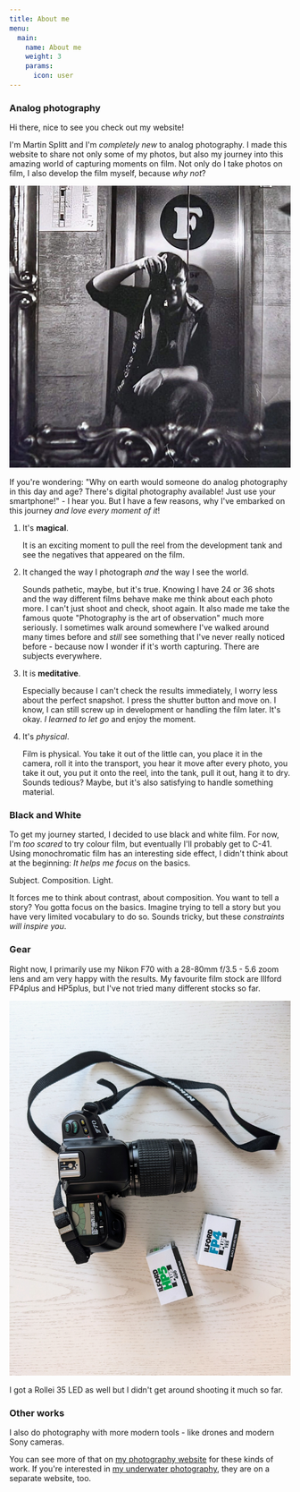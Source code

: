 ```yaml
---
title: About me
menu:
  main:
    name: About me
    weight: 3
    params:
      icon: user
---
```


### Analog photography

Hi there, nice to see you check out my website!

I'm Martin Splitt and I'm _completely new_ to analog photography. I made this website to share not only some of my photos, but also my journey into this amazing world of capturing moments on film. Not only do I take photos on film, I also develop the film myself, because _why not_?

<div class="half-width-centered">

   ![Hi, I'm Martin! Here I'm taking a selfie with a Nikon F70 in front of a mirror](martin-mirror-selfie-nikon-f70.jpg)
</div>

If you're wondering: "Why on earth would someone do analog photography in this day and age? There's digital photography available! Just use your smartphone!" - I hear you. But I have a few reasons, why I've embarked on this journey _and love every moment of it_!

1. It's **magical**.
   
   It is an exciting moment to pull the reel from the development tank and see the negatives that appeared on the film.
2. It changed the way I photograph _and_ the way I see the world.
   
   Sounds pathetic, maybe, but it's true. Knowing I have 24 or 36 shots and the way different films behave make me think about each photo more. I can't just shoot and check, shoot again. It also made me take the famous quote "Photography is the art of observation" much more seriously. I sometimes walk around somewhere I've walked around many times before and _still_ see something that I've never really noticed before - because now I wonder if it's worth capturing. There are subjects everywhere.
3. It is **meditative**. 
   
   Especially because I can't check the results immediately, I worry less about the perfect snapshot. I press the shutter button and move on. I know, I can still screw up in development or handling the film later. It's okay. _I learned to let go_ and enjoy the moment.
4. It's _physical_.
   
   Film is physical. You take it out of the little can, you place it in the camera, roll it into the transport, you hear it move after every photo, you take it out, you put it onto the reel, into the tank, pull it out, hang it to dry. Sounds tedious? Maybe, but it's also satisfying to handle something material.

### Black and White

To get my journey started, I decided to use black and white film. For now, I'm _too scared_ to try colour film, but eventually I'll probably get to C-41.
Using monochromatic film has an interesting side effect, I didn't think about at the beginning: _It helps me focus_ on the basics.

Subject. Composition. Light.

It forces me to think about contrast, about composition. You want to tell a story? You gotta focus on the basics.
Imagine trying to tell a story but you have very limited vocabulary to do so. Sounds tricky, but these _constraints will inspire you_.

### Gear

Right now, I primarily use my Nikon F70 with a 28-80mm f/3.5 - 5.6 zoom lens and am very happy with the results.
My favourite film stock are Illford FP4plus and HP5plus, but I've not tried many different stocks so far.

<div class="half-width-centered">

   ![Nikon F70 with my two favourite Illford films: FP4plus and HP5plus](nikon-f70-and-illford-films.jpg)
</div>

I got a Rollei 35 LED as well but I didn't get around shooting it much so far.

### Other works

I also do photography with more modern tools - like drones and modern Sony cameras. 

You can see more of that on [my photography website](https://martinsplitt.photo) for these kinds of work.
If you're interested in [my underwater photography](https://unterwasser.photo), they are on a separate website, too.